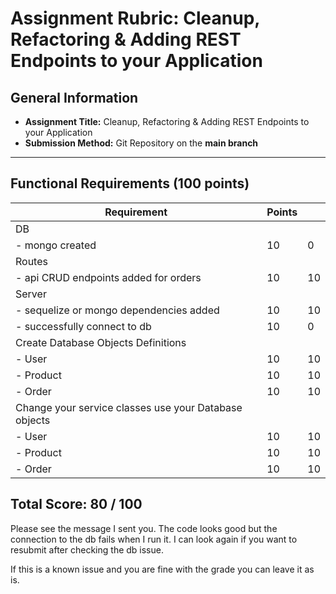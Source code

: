 # Assignment Rubric: Cleanup, Refactoring & Adding REST Endpoints to your Application

## General Information

- **Assignment Title:** Cleanup, Refactoring & Adding REST Endpoints to your Application
- **Submission Method:** Git Repository on the **main branch**

---

## Functional Requirements (100 points)

| Requirement                                           | Points |   |
|-------------------------------------------------------| ------ | - |
| DB                                                    |        |   |
| - mongo created                                       | 10     | 0 |
| Routes                                                |        |   |
| - api CRUD endpoints added for orders                 | 10     | 10 |
| Server                                                |        |   |
| - sequelize or mongo dependencies added               | 10     | 10 |
| - successfully connect to db                          | 10     | 0 |
| Create Database Objects Definitions                   |        |   |
| - User                                                | 10     | 10 |
| - Product                                             | 10     | 10 |
| - Order                                               | 10     | 10 |
| Change your service classes use your Database objects |        |   |
| - User                                                | 10     | 10 |
| - Product                                             | 10     | 10 |
| - Order                                               | 10     | 10 |

## Total Score: 80 / 100

Please see the message I sent you.   The code looks good but the connection
to the db fails when I run it.   I can look again if you want to resubmit after
checking the db issue.

If this is a known issue and you are fine with the grade you can leave it as is.

